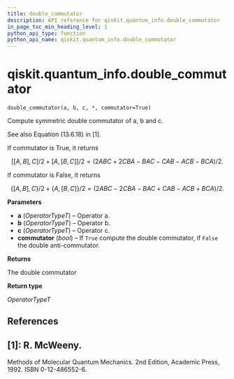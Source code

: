 ```yaml
---
title: double_commutator
description: API reference for qiskit.quantum_info.double_commutator
in_page_toc_min_heading_level: 1
python_api_type: function
python_api_name: qiskit.quantum_info.double_commutator
---
```


<span id="qiskit-quantum-info-double-commutator" />

# qiskit.quantum\_info.double\_commutator

<span id="qiskit.quantum_info.double_commutator" />

`double_commutator(a, b, c, *, commutator=True)`

Compute symmetric double commutator of a, b and c.

See also Equation (13.6.18) in \[1].

If commutator is True, it returns

$$
[[A, B], C]/2 + [A, [B, C]]/2
= (2ABC + 2CBA - BAC - CAB - ACB - BCA)/2.
$$

If commutator is False, it returns

$$
\lbrace[A, B], C\rbrace/2 + \lbrace A, [B, C]\rbrace/2
= (2ABC - 2CBA - BAC + CAB - ACB + BCA)/2.
$$

**Parameters**

*   **a** (*OperatorTypeT*) – Operator a.
*   **b** (*OperatorTypeT*) – Operator b.
*   **c** (*OperatorTypeT*) – Operator c.
*   **commutator** (*bool*) – If `True` compute the double commutator, if `False` the double anti-commutator.

**Returns**

The double commutator

**Return type**

*OperatorTypeT*

## References

## \[1]: R. McWeeny.

Methods of Molecular Quantum Mechanics. 2nd Edition, Academic Press, 1992. ISBN 0-12-486552-6.

